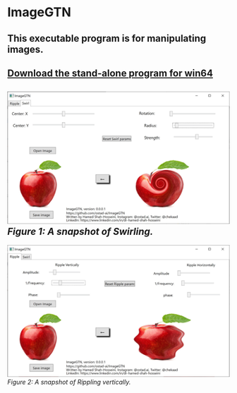 # ImageGTN 
## This executable program is for manipulating images.
[Download the stand-alone program for win64](https://drive.google.com/file/d/1BqvLuFLcPz0QuZ1aZgnRNjebDiba-l-B/view?usp=sharing)
---
![A snapshot of application for swirling](Media/ver-0-0-0-1-snap-swirl.jpg) *Figure 1: A snapshot of Swirling.*
---
![A snapshot of application for Rippling](Media/ver-0-0-0-1-snap-ripplev.jpg) *Figure 2: A snapshot of Rippling vertically.*

